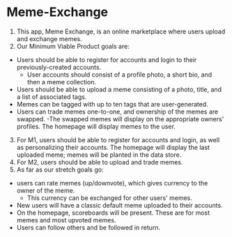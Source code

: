 # Meme-Exchange
1. This app, Meme Exchange, is an online marketplace where users upload and exchange memes. 
2. Our Minimum Viable Product goals are: 
- Users should be able to register for accounts and login to their previously-created accounts. 
  - User accounts should consist of a profile photo, a short bio, and then a meme collection. 
- Users should be able to upload a meme consisting of a photo, title, and a list of associated tags. 
- Memes can be tagged with up to ten tags that are user-generated. 
- Users can trade memes one-to-one, and ownership of the memes are swapped. 
  -The swapped memes will display on the appropriate owners' profiles. The homepage will display memes to the user. 
3. For M1, users should be able to register for accounts and login, as well as personalizing their accounts. The homepage will display the last uploaded meme; memes will be planted in the data store. 
4. For M2, users should be able to upload and trade memes. 
5. As far as our stretch goals go: 
- users can rate memes (up/downvote), which gives currency to the owner of the meme. 
  - This currency can be exchanged for other users' memes. 
- New users will have a classic default meme uploaded to their accounts. 
- On the homepage, scoreboards will be present. These are for most memes and most upvoted memes. 
- Users can follow others and be followed in return. 
